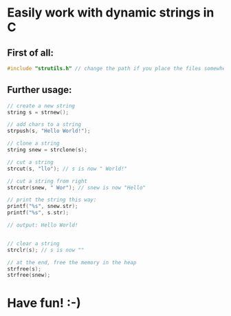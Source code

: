 # Easily work with dynamic strings in C

## First of all:

```c
#include "strutils.h" // change the path if you place the files somewhere else
```

## Further usage:

```c
// create a new string
string s = strnew();

// add chars to a string
strpush(s, "Hello World!");

// clone a string
string snew = strclone(s);

// cut a string
strcut(s, "llo"); // s is now " World!"

// cut a string from right
strcutr(snew, " Wor"); // snew is now "Hello"

// print the string this way:
printf("%s", snew.str); 
printf("%s", s.str);

// output: Hello World!


// clear a string
strclr(s); // s is now ""

// at the end, free the memory in the heap
strfree(s);
strfree(snew);
```

# Have fun! :-)


